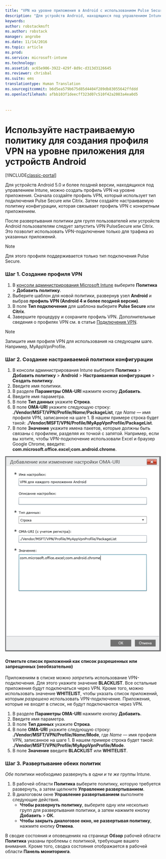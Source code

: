 ```yaml
---
title: "VPN на уровне приложения в Android с использованием Pulse Secure | Документы Майкрософт"
description: "Для устройств Android, находящихся под управлением Intune, можно создать профиль VPN на уровне приложения."
keywords: 
author: robstackmsft
ms.author: robstack
manager: angrobe
ms.date: 11/14/2016
ms.topic: article
ms.prod: 
ms.service: microsoft-intune
ms.technology: 
ms.assetid: ac65e906-3922-429f-8d9c-d313d3126645
ms.reviewer: chrisbal
ms.suite: ems
translationtype: Human Translation
ms.sourcegitcommit: b6d5ea579b675d85d4404f289db83055642ffddd
ms.openlocfilehash: afbb103f1deecff323d07c510f42a2083a4ea0d5


---
```


# <a name="use-a-custom-policy-to-create-a-per-app-vpn-profile-for-android-devices"></a>Используйте настраиваемую политику для создания профиля VPN на уровне приложения для устройств Android

[!INCLUDE[classic-portal](../includes/classic-portal.md)]

Для устройств Android 5.0 и более поздней версии, находящихся под управлением Intune, можно создать профиль VPN на уровне приложения. Сначала создайте профиль VPN, который использует тип подключения Pulse Secure или Citrix. Затем создайте настраиваемую политику конфигурации, которая связывает профиль VPN с конкретным приложением. 

После развертывания политики для групп пользователей или устройств Android пользователям следует запустить VPN PulseSecure или Citrix. Это позволит использовать VPN-подключение только для трафика из указанных приложений.

> [!NOTE]
>
> Для этого профиля поддерживается только тип подключения Pulse Secure.


### <a name="step-1-create-a-vpn-profile"></a>Шаг 1. Создание профиля VPN

1. В [консоли администрирования Microsoft Intune](https://manage.microsoft.com) выберите **Политика** > **Добавить политику**.
2. Выберите шаблон для новой политики, развернув узел **Android** и выбрав **профиль VPN (Android 4 и более поздней версии)**.
3. В поле **Тип подключения** для шаблона выберите **Pulse Secure** или **Citrix**.
4. Завершите процедуру и сохраните профиль VPN. Дополнительные сведения о профилях VPN см. в статье [Подключения VPN](../deploy-use/vpn-connections-in-microsoft-intune.md).

> [!NOTE]
>
> Запишите имя профиля VPN для использования на следующем шаге. Например, MyAppVpnProfile.

### <a name="step-2-create-a-custom-configuration-policy"></a>Шаг 2. Создание настраиваемой политики конфигурации

   1. В консоли администрирования Intune выберите **Политика** > **Добавить политику** > **Android** > **Настраиваемая конфигурация** > **Создать политику**.
   2. Введите имя политики.
   3. В разделе **Параметры OMA-URI** нажмите кнопку **Добавить**.
   4. Введите имя параметра.
   5. В поле **Тип данных** укажите **Строка**.
   6. В поле **OMA-URI** укажите следующую строку: **./Vendor/MSFT/VPN/Profile/*Name*/PackageList**, где *Name* — имя профиля VPN, записанное на шаге 1. В нашем примере строка будет такой: **./Vendor/MSFT/VPN/Profile/MyAppVpnProfile/PackageList**.
   7.   В поле **Значение** укажите имена пакетов, которые должны быть связаны с профилем, разделяя их точкой с запятой. Например, если вы хотите, чтобы VPN-подключение использовали Excel и браузер Google Chrome, введите: **com.microsoft.office.excel;com.android.chrome**.

![Пример настраиваемой политики VPN на уровне приложения для Android](./media/android_per_app_vpn_oma_uri.png)

#### <a name="set-your-app-list-to-blacklist-or-whitelist-optional"></a>Отметьте список приложений как список разрешенных или запрещенных (необязательно)
  Приложениям в списке можно *запретить* использование VPN-подключения. Для этого укажите значение **BLACKLIST**. Все остальные приложения будут подключаться через VPN.
Кроме того, можно использовать значение **WHITELIST**, чтобы указать список приложений, которым *разрешено* использовать VPN-подключение. Приложения, которые не входят в список, не будут подключаются через VPN.
  1.    В разделе **Параметры OMA-URI** нажмите кнопку **Добавить**.
  2.    Введите имя параметра.
  3.    В поле **Тип данных** укажите **Строка**.
  4.    В поле **OMA-URI** укажите следующую строку: **./Vendor/MSFT/VPN/Profile/*Name*/Mode**, где *Name* — имя профиля VPN, записанное на шаге 1. В нашем примере строка будет такой: **./Vendor/MSFT/VPN/Profile/MyAppVpnProfile/Mode**.
  5.    В поле **Значение** введите **BLACKLIST** или **WHITELIST**.



### <a name="step-3-deploy-both-policies"></a>Шаг 3. Развертывание обеих политик

*Обе* политики необходимо развернуть в *одни и те же* группы Intune.

1.  В рабочей области **Политика** выберите политику, которую требуется развернуть, а затем щелкните **Управление развертыванием**.
2.  В диалоговом окне **Управление развертыванием** выполните следующие действия.
    -   **Чтобы развернуть политику**, выберите одну или несколько групп для развертывания политики, а затем нажмите кнопку **Добавить** > **ОК**.
    -   **Чтобы закрыть диалоговое окно, не развертывая политику**, нажмите кнопку **Отмена**.

В сводке состояния и оповещениях на странице **Обзор** рабочей области **Политика** указаны проблемы с политикой, требующие вашего внимания. Кроме того, сводка состояния отображается в рабочей области **Панель мониторинга**.



<!--HONumber=Dec16_HO2-->


